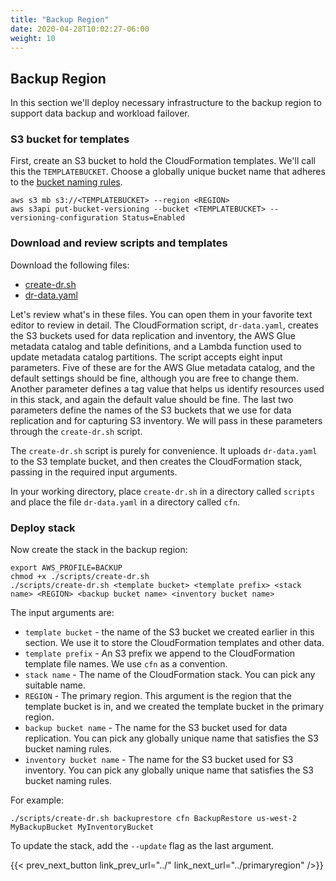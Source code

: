 ```yaml
---
title: "Backup Region"
date: 2020-04-28T10:02:27-06:00
weight: 10
---
```


## Backup Region

In this section we'll deploy necessary infrastructure to the backup region to support data backup and workload failover.  

### S3 bucket for templates

First, create an S3 bucket to hold the CloudFormation templates.  We'll call this the `TEMPLATEBUCKET`.  Choose a globally unique bucket name that adheres to the [bucket naming rules](https://docs.aws.amazon.com/AmazonS3/latest/userguide/bucketnamingrules.html).

    aws s3 mb s3://<TEMPLATEBUCKET> --region <REGION>
    aws s3api put-bucket-versioning --bucket <TEMPLATEBUCKET> --versioning-configuration Status=Enabled

### Download and review scripts and templates

Download the following files:

* [create-dr.sh](/Reliability/200_Backup_Restore_Failback_Analytics/Code/scripts/create-dr.sh)
* [dr-data.yaml](/Reliability/200_Backup_Restore_Failback_Analytics/Code/cfn/dr-data.yaml)

Let's review what's in these files.  You can open them in your favorite text editor to review in detail.  The CloudFormation script, `dr-data.yaml`, creates the S3 buckets used for data replication and inventory, the AWS Glue metadata catalog and table definitions, and a Lambda function used to update metadata catalog partitions.  The script accepts eight input parameters.  Five of these are for the AWS Glue metadata catalog, and the default settings should be fine, although you are free to change them.  Another parameter defines a tag value that helps us identify resources used in this stack, and again the default value should be fine.  The last two parameters define the names of the S3 buckets that we use for data replication and for capturing S3 inventory.  We will pass in these parameters through the `create-dr.sh` script.

The `create-dr.sh` script is purely for convenience.  It uploads `dr-data.yaml` to the S3 template bucket, and then creates the CloudFormation stack, passing in the required input arguments.

In your working directory, place `create-dr.sh` in a directory called `scripts` and place the file `dr-data.yaml` in a directory called `cfn`.

### Deploy stack

Now create the stack in the backup region:

    export AWS_PROFILE=BACKUP
    chmod +x ./scripts/create-dr.sh
    ./scripts/create-dr.sh <template bucket> <template prefix> <stack name> <REGION> <backup bucket name> <inventory bucket name> 

The input arguments are:

* `template bucket` - the name of the S3 bucket we created earlier in this section.  We use it to store the CloudFormation templates and other data.
* `template prefix` - An S3 prefix we append to the CloudFormation template file names.  We use `cfn` as a convention.
* `stack name` - The name of the CloudFormation stack.  You can pick any suitable name.
* `REGION` - The primary region.  This argument is the region that the template bucket is in, and we created the template bucket in the primary region.
* `backup bucket name` - The name for the S3 bucket used for data replication.  You can pick any globally unique name that satisfies the S3 bucket naming rules.
* `inventory bucket name` - The name for the S3 bucket used for S3 inventory.  You can pick any globally unique name that satisfies the S3 bucket naming rules.

For example:

    ./scripts/create-dr.sh backuprestore cfn BackupRestore us-west-2 MyBackupBucket MyInventoryBucket 

To update the stack, add the `--update` flag as the last argument.

{{< prev_next_button link_prev_url="../" link_next_url="../primaryregion" />}}